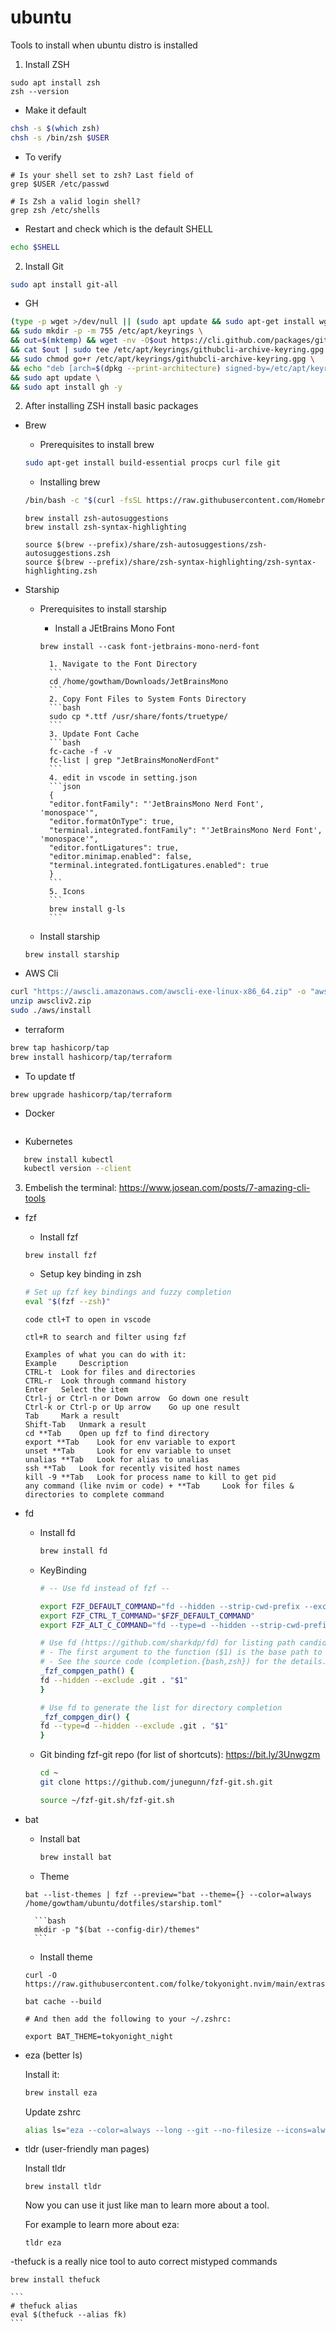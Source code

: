 # ubuntu
Tools to install when ubuntu distro is installed

1. Install ZSH

```
sudo apt install zsh 
zsh --version
```

- Make it default

```bash
chsh -s $(which zsh)
chsh -s /bin/zsh $USER
```

- To verify
```
# Is your shell set to zsh? Last field of
grep $USER /etc/passwd

# Is Zsh a valid login shell? 
grep zsh /etc/shells
```

- Restart and check which is the default SHELL

```bash
echo $SHELL
```
2. Install Git

```bash
sudo apt install git-all
```
- GH

```bash
(type -p wget >/dev/null || (sudo apt update && sudo apt-get install wget -y)) \
&& sudo mkdir -p -m 755 /etc/apt/keyrings \
&& out=$(mktemp) && wget -nv -O$out https://cli.github.com/packages/githubcli-archive-keyring.gpg \
&& cat $out | sudo tee /etc/apt/keyrings/githubcli-archive-keyring.gpg > /dev/null \
&& sudo chmod go+r /etc/apt/keyrings/githubcli-archive-keyring.gpg \
&& echo "deb [arch=$(dpkg --print-architecture) signed-by=/etc/apt/keyrings/githubcli-archive-keyring.gpg] https://cli.github.com/packages stable main" | sudo tee /etc/apt/sources.list.d/github-cli.list > /dev/null \
&& sudo apt update \
&& sudo apt install gh -y
```    


2. After installing ZSH install basic packages

- Brew

    - Prerequisites  to install brew
    ```bash
    sudo apt-get install build-essential procps curl file git
    ```
    - Installing brew
    ```bash
    /bin/bash -c "$(curl -fsSL https://raw.githubusercontent.com/Homebrew/install/HEAD/install.sh)"
    ```

    ```
    brew install zsh-autosuggestions
    brew install zsh-syntax-highlighting
    ```
    ```
    source $(brew --prefix)/share/zsh-autosuggestions/zsh-autosuggestions.zsh
    source $(brew --prefix)/share/zsh-syntax-highlighting/zsh-syntax-highlighting.zsh
    ```

- Starship
    - Prerequisites to install starship
        - Install a JEtBrains Mono Font
        ```
        brew install --cask font-jetbrains-mono-nerd-font 
        ```

            1. Navigate to the Font Directory  
            ```
            cd /home/gowtham/Downloads/JetBrainsMono
            ```
            2. Copy Font Files to System Fonts Directory
            ```bash
            sudo cp *.ttf /usr/share/fonts/truetype/
            ```
            3. Update Font Cache
            ```bash
            fc-cache -f -v
            fc-list | grep "JetBrainsMonoNerdFont"    
            ```
            4. edit in vscode in setting.json
            ```json
            {
            "editor.fontFamily": "'JetBrainsMono Nerd Font', 'monospace'",
            "editor.formatOnType": true,
            "terminal.integrated.fontFamily": "'JetBrainsMono Nerd Font', 'monospace'",
            "editor.fontLigatures": true,
            "editor.minimap.enabled": false,
            "terminal.integrated.fontLigatures.enabled": true
            }
            ```
            5. Icons
            ```
            brew install g-ls
            ```

    - Install starship
    ```
    brew install starship
    ```
    
- AWS Cli
```bash
curl "https://awscli.amazonaws.com/awscli-exe-linux-x86_64.zip" -o "awscliv2.zip"
unzip awscliv2.zip
sudo ./aws/install
```
- terraform
```bash
brew tap hashicorp/tap
brew install hashicorp/tap/terraform
```
- To update tf
```
brew upgrade hashicorp/tap/terraform
```  

- Docker
```bash

```
- Kubernetes
```bash
   brew install kubectl
   kubectl version --client
```

3. Embelish the terminal: https://www.josean.com/posts/7-amazing-cli-tools 

- fzf
    - Install fzf
    ```
    brew install fzf
    ```
    - Setup key binding in zsh

    ```bash
    # Set up fzf key bindings and fuzzy completion
    eval "$(fzf --zsh)"
    ```
    ```verify
    code ctl+T to open in vscode

    ctl+R to search and filter using fzf

    Examples of what you can do with it:
    Example 	Description
    CTRL-t 	Look for files and directories
    CTRL-r 	Look through command history
    Enter 	Select the item
    Ctrl-j or Ctrl-n or Down arrow 	Go down one result
    Ctrl-k or Ctrl-p or Up arrow 	Go up one result
    Tab 	Mark a result
    Shift-Tab 	Unmark a result
    cd **Tab 	Open up fzf to find directory
    export **Tab 	Look for env variable to export
    unset **Tab 	Look for env variable to unset
    unalias **Tab 	Look for alias to unalias
    ssh **Tab 	Look for recently visited host names
    kill -9 **Tab 	Look for process name to kill to get pid
    any command (like nvim or code) + **Tab 	Look for files & directories to complete command
    ```
        
- fd
    - Install fd

        ```bash
        brew install fd
        ```
    - KeyBinding

        ```bash
        # -- Use fd instead of fzf --

        export FZF_DEFAULT_COMMAND="fd --hidden --strip-cwd-prefix --exclude .git"
        export FZF_CTRL_T_COMMAND="$FZF_DEFAULT_COMMAND"
        export FZF_ALT_C_COMMAND="fd --type=d --hidden --strip-cwd-prefix --exclude .git"

        # Use fd (https://github.com/sharkdp/fd) for listing path candidates.
        # - The first argument to the function ($1) is the base path to start traversal
        # - See the source code (completion.{bash,zsh}) for the details.
        _fzf_compgen_path() {
        fd --hidden --exclude .git . "$1"
        }

        # Use fd to generate the list for directory completion
        _fzf_compgen_dir() {
        fd --type=d --hidden --exclude .git . "$1"
        }
        ```

    - Git binding fzf-git repo (for list of shortcuts): https://bit.ly/3Unwgzm

        ```bash
        cd ~
        git clone https://github.com/junegunn/fzf-git.sh.git
        ```
        ```bash
        source ~/fzf-git.sh/fzf-git.sh
        ```
- bat

    - Install bat

        ```bash
        brew install bat
        ```
    - Theme

    ```
    bat --list-themes | fzf --preview="bat --theme={} --color=always /home/gowtham/ubuntu/dotfiles/starship.toml"
    ```

        ```bash
        mkdir -p "$(bat --config-dir)/themes"
        ```
    - Install theme
    ```
    curl -O https://raw.githubusercontent.com/folke/tokyonight.nvim/main/extras/sublime/tokyonight_night.tmTheme

    bat cache --build

    # And then add the following to your ~/.zshrc:

    export BAT_THEME=tokyonight_night
    ```    

- eza (better ls)

    Install it:

    ```bash
    brew install eza
    ```
    Update zshrc

    ```bash
    alias ls="eza --color=always --long --git --no-filesize --icons=always --no-time --no-user --no-permissions"
    ```

- tldr (user-friendly man pages)

    Install tldr
    ```
    brew install tldr
    ```
    Now you can use it just like man to learn more about a tool.

    For example to learn more about eza:
    ```
    tldr eza
    ```
 -thefuck is a really nice tool to auto correct mistyped commands

   ```
   brew install thefuck
   ```    
    ```
    # thefuck alias
    eval $(thefuck --alias fk)
    ```






























```bash


```
